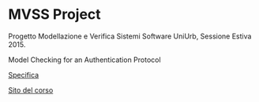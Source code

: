 # MVSS Project

Progetto Modellazione e Verifica Sistemi Software UniUrb, Sessione Estiva 2015.

Model Checking for an Authentication Protocol

[Specifica](http://www.sti.uniurb.it/aldini/mvss/2015s2a.pdf)

[Sito del corso](http://www.sti.uniurb.it/aldini/mvss.html)
